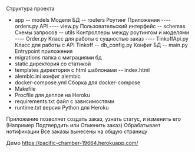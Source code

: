 Структура проекта

- app
-- models Модели БД
-- routers Роутинг Приложения
---- orders.py API
---- view.py Пользовательский интерфейс
-- schemas Схемы запросов
-- utils Контроллеры между роутингом и моделями
---- Order.py Класс для работы с сущностью заказ
---- TinkoffApi.py Класс для работы с API Tinkoff
-- db_config.py Конфиг БД
-- main.py Entrypoint приложения
- migrations папка с миграциями бд
- static директория со статикой
- templates директория с html шаблонами
-- index.html
- alembic.ini конфиг alembic
- docker-compose.yml Сборка для docker-compose
- Makefile
- Procfile для деплоя на Heroku
- requirements.txt файл с зависимостями
- runtime.txt версия Python для Heroku

Приложение позволяет создать заказ, узнать статус, и изменить его (Например Подтвердить или Отменить заказ)
Обрабатывает нотификации
Все заказы вынесены на общую страницу

Демо https://pacific-chamber-19664.herokuapp.com/

